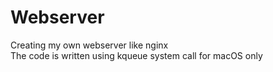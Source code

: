 # Webserver
Creating my own webserver like nginx <br>
The code is written using kqueue system call for macOS only

